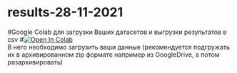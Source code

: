 # results-28-11-2021
#Google Colab для загрузки Ваших датасетов и выгрузки результатов в csv
#[![Open In Colab](https://colab.research.google.com/assets/colab-badge.svg)](https://colab.research.google.com/drive/1OXlQP12dkRSsDlD6adhu5VXlcpwKAbQ6?authuser=1#scrollTo=7BEUiqH-zh1c)<br>
В него необходимо загрузить ваши данные (рекомендуется подгружать их в архивированном zip формате например из GoogleDrive, а потом разархивировать)
